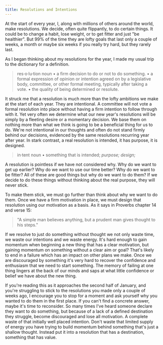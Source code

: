 ```yaml
---
title: Resolutions and Intentions
---
```

At the start of every year, I, along with millions of others around the world, make resolutions. We decide, often quite flippantly, to do certain things. It could be to change a habit, lose weight, or to get fitter and just "be healthier". But 99% of the time they are lofty goals that last only a couple of weeks, a month or maybe six weeks if you really try hard, but they rarely last.

As I began thinking about my resolutions for the year, I made my usual trip to the dictionary for a definition.
<blockquote>
res·o·lu·tion
noun
• a firm decision to do or not to do something.
• a formal expression of opinion or intention agreed on by a legislative body, committee, or other formal meeting, typically after taking a vote.
• the quality of being determined or resolute.
</blockquote>

It struck me that a resolution is much more than the lofty ambitions we make at the start of each year. They are intentional. A committee will not vote a formal resolution into place without having a firm intention to follow through with it. Yet very often we determine what our new year's resolutions will be simply by a fleeting desire or a momentary decision. We base them on nothing more than what we think is going to be a beneficial thing for us to do. We're not intentional in our thoughts and often do not stand firmly behind our decisions, evidenced by the same resolutions recurring year after year. In stark contrast, a real resolution is intended, it has purpose, it is designed.

<blockquote>
in·tent
noun
• something that is intended; <em>purpose; design;</em>
</blockquote>

A resolution is pointless if we have not considered why. Why do we want to get up earlier? Why do we want to use our time better? Why do we want to be fitter? All of these are good things but why do we want to do them? If we decide to do these things without thinking about the real purpose, they will never stick.

To make them stick, we must go further than think about why we want to do them. Once we have a firm motivation in place, we must design that resolution using our motivation as a basis. As it says in Proverbs chapter 14 and verse 15:
<blockquote>
"A simple man believes anything, but a prudent man gives thought to his steps."
</blockquote>

If we resolve to just do something without thought we not only waste time, we waste our intentions and we waste energy. It's hard enough to gain momentum when beginning a new thing that has a clear motivation, but gaining momentum on something without a clear aim or goal? That's likely to end in a failure which has an impact on other plans we make. Once we are discouraged by something it's very hard to recover the confidence and enthusiasm that we need to start something. The memory of failing at one thing lingers at the back of our minds and saps at what little confidence or belief we have about the new thing.

If you're reading this as it approaches the second half of January, and you're struggling to stick to the resolutions you made only a couple of weeks ago, I encourage you to stop for a moment and ask yourself why you wanted to do them in the first place. If you can't find a concrete answer, maybe it's time to reconsider. So many times I've heard someone declare they want to do something, but because of a lack of a defined destination they struggle, become discouraged and lose all motivation. A complete waste of that initially well placed intention. Don't waste that limited supply of energy you have trying to build momentum behind something that's just a shallow thought. Instead put it into a resolution that has a destination, something that has value.
